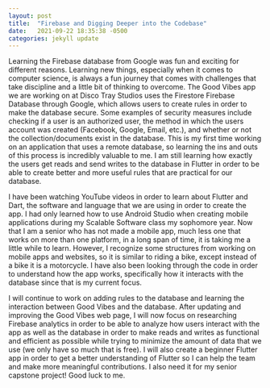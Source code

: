 ```yaml
---
layout: post
title:  "Firebase and Digging Deeper into the Codebase"
date:   2021-09-22 18:35:38 -0500
categories: jekyll update
---
```

Learning the Firebase database from Google was fun and exciting for different
reasons. Learning new things, especially when it comes to computer science,
is always a fun journey that comes with challenges that take discipline
and a little bit of thinking to overcome. The Good Vibes app we are
working on at Disco Tray Studios uses the Firestore Firebase Database
through Google, which allows users to create rules in order to make the
database secure. Some examples of security measures include checking
if a user is an authorized user, the method in which the users account
was created (Facebook, Google, Email, etc.), and whether or not the
collection/documents exist in the database. This is my first time working
on an application that uses a remote database, so learning the ins and outs
of this process is incredibly valuable to me. I am still learning how exactly
the users get reads and send writes to the database in Flutter in order to
be able to create better and more useful rules that are practical for our
database.

I have been watching YouTube videos in order to learn about Flutter and Dart,
the software and language that we are using in order to create the app. I
had only learned how to use Android Studio when creating mobile applications
during my Scalable Software class my sophomore year. Now that I am a senior who
has not made a mobile app, much less one that works on more than one platform,
in a long span of time, it is taking me a little while to learn. However, I
recognize some structures from working on mobile apps and websites, so it is
similar to riding a bike, except instead of a bike it is a motorcycle. I have
also been looking through the code in order to understand how the app works,
specifically how it interacts with the database since that is my current focus.

I will continue to work on adding rules to the database and learning the interaction
between Good Vibes and the database. After updating and improving the Good Vibes
web page, I will now focus on researching Firebase analytics in order to be able
to analyze how users interact with the app as well as the database in order
to make reads and writes as functional and efficient as possible while trying
to minimize the amount of data that we use (we only have so much that is free).
I will also create a beginner Flutter app in order to get a better understanding
of Flutter so I can help the team and make more meaningful contributions. I also
need it for my senior capstone project! Good luck to me.
